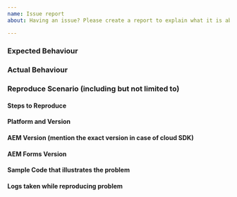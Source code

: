 ```yaml
---
name: Issue report
about: Having an issue? Please create a report to explain what it is about.

---
```


### Expected Behaviour

### Actual Behaviour

### Reproduce Scenario (including but not limited to)

#### Steps to Reproduce

#### Platform and Version

#### AEM Version (mention the exact version in case of cloud SDK)

#### AEM Forms Version

#### Sample Code that illustrates the problem

#### Logs taken while reproducing problem
